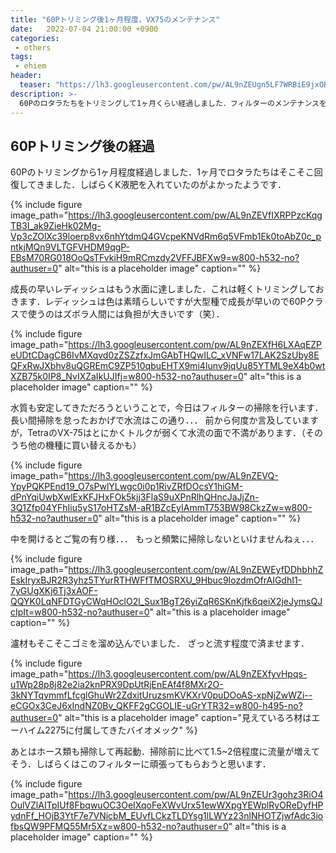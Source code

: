```yaml
---
title: "60Pトリミング後1ヶ月程度，VX75のメンテナンス"
date:   2022-07-04 21:00:00 +0900
categories: 
 - others
tags:
 - ehiem
header:
  teaser: "https://lh3.googleusercontent.com/pw/AL9nZEUgn5LF7WRBiE9jxORKXs7oTiXci8QmXsvTGuI8XclAtUbHTusFZ4t_cBlKB6rI_XLYRVWbjKDgYBTG8nq_uYZ6reeh1do88FPdVUSts-XpOGJLoCOUDR8GRU0UlQvFeWc3UNoe-4CRd4ppBlpW_-P1=w800-h533-no?authuser=0"
description: >-
  60Pのロタラたちをトリミングして1ヶ月くらい経過しました．フィルターのメンテナンスを実施します．
---
```


## 60Pトリミング後の経過

60Pのトリミングから1ヶ月程度経過しました．1ヶ月でロタラたちはそこそこ回復してきました．しばらくK液肥を入れていたのがよかったようです．

{% include figure image_path="https://lh3.googleusercontent.com/pw/AL9nZEVfIXRPPzcKqgTB3I_ak9ZieHk02Mg-Vp3cZOlXc39loerp8vx6nhYtdmQ4GVcpeKNVdRm6q5VFmb1Ek0toAbZ0c_pntkjMQn9VLTGFVHDM9qgP-EBsM70RG018OoQsTFvkiH9mRCmzdy2VFFJBFXw9=w800-h532-no?authuser=0" alt="this is a placeholder image" caption="" %}


成長の早いレディッシュはもう水面に達しました．これは軽くトリミングしておきます．レディッシュは色は素晴らしいですが大型種で成長が早いので60Pクラスで使うのはズボラ人間には負担が大きいです（笑）．

{% include figure image_path="https://lh3.googleusercontent.com/pw/AL9nZEXfH6LXAqEZPeUDtCDagCB6IvMXqvd0zZSZzfxJmGAbTHQwILC_xVNFw17LAK2SzUby8EQFxRwJXbhv8uQGREmC9ZP510qbuEHTX9mi4Iunv9jqUu85YTML9eX4b0wtXZB75k0IP8_NvIXZaIkUJIfj=w800-h532-no?authuser=0" alt="this is a placeholder image" caption="" %}


水質も安定してきただろうということで，今日はフィルターの掃除を行います． 長い間掃除を怠ったおかげで水流はこの通り．．．  前から何度か言及していますが，TetraのVX-75はとにかくトルクが弱くて水流の面で不満があります．（そのうち他の機種に買い替えるかも）

{% include figure image_path="https://lh3.googleusercontent.com/pw/AL9nZEVQ-YpyPQKPEnd19_O7sPwlYLwgc0i0p1RivZRfDOcsY1hiGM-dPnYqiUwbXwlExKFJHxFOk5kjj3FlaS9uXPnRlhQHncJaJjZn-3Q1Zfp04YFhIiu5yS17oHTZsM-aR1BZcEyIAmmT753BW98CkzZw=w800-h532-no?authuser=0" alt="this is a placeholder image" caption="" %}


中を開けるとご覧の有り様．．． もっと頻繁に掃除しないといけませんねぇ．．．

{% include figure image_path="https://lh3.googleusercontent.com/pw/AL9nZEWEyfDDhbhhZEskIryxBJR2R3yhz5TYurRTHWFfTMOSRXU_9Hbuc9IozdmOfrAIGdhI1-7yGUgXKj6Tj3xAOF-QQYK0LqNFDTGyCWqHOclO2l_Sux1BgT26yiZqR6SKnKjfk6qeiX2jeJymsQJcIpIt=w800-h532-no?authuser=0" alt="this is a placeholder image" caption="" %}


瀘材もそこそこゴミを溜め込んでいました． ざっと流す程度で済ませます．

{% include figure image_path="https://lh3.googleusercontent.com/pw/AL9nZEXfyvHpqs-u1Wp28p8j82e2ia2knPRX9DpUtRjEnEAf4f8MXr2O-3kNYTqvmmfLfcglGhuWr2ZdxitUruzsmKVKXrV0puDOoAS-xpNjZwWZi--eCGOx3CeJ6xIndNZ0Bv_QKFF2gCGOLIE-uGrYTR32=w800-h495-no?authuser=0" alt="this is a placeholder image" caption="見えているろ材はエーハイム2275に付属してきたバイオメック" %}


あとはホース類も掃除して再起動．掃除前に比べて1.5~2倍程度に流量が増えてそう．しばらくはこのフィルターに頑張ってもらおうと思います．

{% include figure image_path="https://lh3.googleusercontent.com/pw/AL9nZEUr3gohz3RiO4OulVZlAITpIUf8FbqwuOC3OeIXqoFeXWvUrx51ewWXpgYEWplRyOReDyfHPydnFf_HOjB3YtF7e7VNicbM_EUvfLCkzTLDYsg1lLWYz23nlNHOTZjwfAdc3iofbsQW9PFMQ55Mr5Xz=w800-h532-no?authuser=0" alt="this is a placeholder image" caption="" %}


































